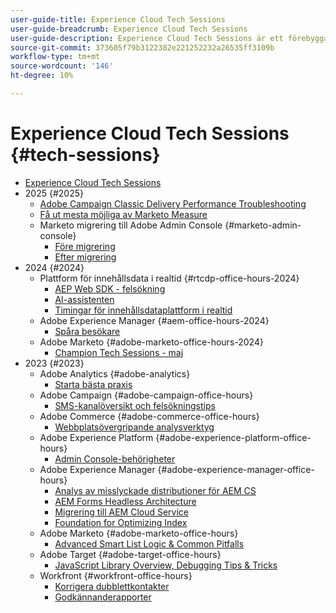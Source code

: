 ```yaml
---
user-guide-title: Experience Cloud Tech Sessions
user-guide-breadcrumb: Experience Cloud Tech Sessions
user-guide-description: Experience Cloud Tech Sessions är ett förebyggande sätt att hantera alla fall genom att erbjuda kunderna lösningsspecifika webbinarier.
source-git-commit: 373605f79b3122382e221252232a26535ff3109b
workflow-type: tm+mt
source-wordcount: '146'
ht-degree: 10%

---
```



# Experience Cloud Tech Sessions {#tech-sessions}

+ [Experience Cloud Tech Sessions](overview.md)
+ 2025 {#2025}
   + [Adobe Campaign Classic Delivery Performance Troubleshooting](2025/acc-delivery-performance.md)
   + [Få ut mesta möjliga av Marketo Measure](2025/getting-most-marketo-measure.md)
   + Marketo migrering till Adobe Admin Console {#marketo-admin-console}
      + [Före migrering](2025/marketo-pre-migration.md)
      + [Efter migrering](2025/marketo-post-migration.md)
+ 2024 {#2024}
   + Plattform för innehållsdata i realtid {#rtcdp-office-hours-2024}
      + [AEP Web SDK - felsökning](2024/aep-web-sdk-troubleshooting.md)
      + [AI-assistenten](2024/ai-assistant.md)
      + [Timingar för innehållsdataplattform i realtid](2024/rtcdp-timings.md)
   + Adobe Experience Manager {#aem-office-hours-2024}
      + [Spåra besökare](2024/tracking-visitors.md)
   + Adobe Marketo {#adobe-marketo-office-hours-2024}
      + [Champion Tech Sessions - maj](2024/champion-office-hours.md)
+ 2023 {#2023}
   + Adobe Analytics {#adobe-analytics}
      + [Starta bästa praxis](2023/launch-best-practices.md)
   + Adobe Campaign {#adobe-campaign-office-hours}
      + [SMS-kanalöversikt och felsökningstips](2023/ac-sms-channel-overview.md)
   + Adobe Commerce {#adobe-commerce-office-hours}
      + [Webbplatsövergripande analysverktyg](2023/site-wide-analysis-tool.md)
   + Adobe Experience Platform {#adobe-experience-platform-office-hours}
      + [Admin Console-behörigheter](2023/aep-admin-console-permissions.md)
   + Adobe Experience Manager {#adobe-experience-manager-office-hours}
      + [Analys av misslyckade distributioner för AEM CS](2023/aem-deployment-failures-analysis.md)
      + [AEM Forms Headless Architecture](2023/aem-forms-headless-architecture.md)
      + [Migrering till AEM Cloud Service](2023/migration-aemcs.md)
      + [Foundation for Optimizing Index](2023/optimize-indexes-aemcs.md)
   + Adobe Marketo {#adobe-marketo-office-hours}
      + [Advanced Smart List Logic &amp; Common Pitfalls](2023/marketo-common-pitfalls.md)
   + Adobe Target {#adobe-target-office-hours}
      + [JavaScript Library Overview, Debugging Tips &amp; Tricks](2023/target-debugging-tips-and-tricks.md)
   + Workfront {#workfront-office-hours}
      + [Korrigera dubblettkontakter](2023/workfront-fix-duplicate-contacts.md)
      + [Godkännanderapporter](2023/workfront-proof-approval-reports.md)